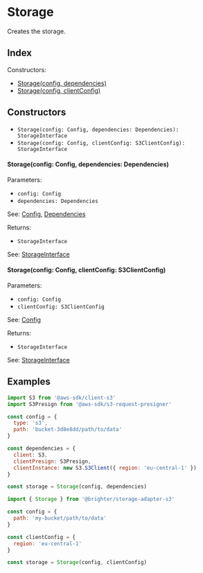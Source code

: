 
# Storage


Creates the storage.

## Index


Constructors:

- [Storage(config, dependencies)](#storageconfig-config-dependencies-dependencies)
- [Storage(config, clientConfig)](#storageconfig-config-clientconfig-s3clientconfig)




## Constructors

- `Storage(config: Config, dependencies: Dependencies): StorageInterface`
- `Storage(config: Config, clientConfig: S3ClientConfig): StorageInterface`


#### Storage(config: Config, dependencies: Dependencies)

Parameters:

- `config: Config`
- `dependencies: Dependencies`

See: [Config](Config.md), [Dependencies](Dependencies.md)

Returns:

- `StorageInterface`

See: [StorageInterface](StorageInterface.md)


#### Storage(config: Config, clientConfig: S3ClientConfig)

Parameters:

- `config: Config`
- `clientConfig: S3ClientConfig`

See: [Config](Config.md)

Returns:

- `StorageInterface`

See: [StorageInterface](StorageInterface.md)

## Examples

```js
import S3 from '@aws-sdk/client-s3'
import S3Presign from '@aws-sdk/s3-request-presigner'

const config = {
  type: 's3',
  path: 'bucket-3d8e8dd/path/to/data'
}

const dependencies = {
  client: S3,
  clientPresign: S3Presign,
  clientInstance: new S3.S3Client({ region: 'eu-central-1' })
}

const storage = Storage(config, dependencies)
```
```js
import { Storage } from '@brighter/storage-adapter-s3'

const config = {
  path: 'my-bucket/path/to/data'
}

const clientConfig = {
  region: 'eu-central-1'
}

const storage = Storage(config, clientConfig)
```